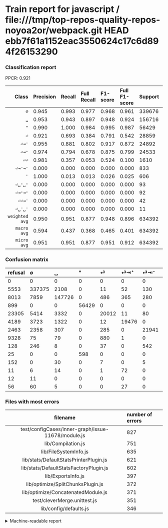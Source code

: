 # Train report for javascript / file:///tmp/top-repos-quality-repos-noyoa2or/webpack.git HEAD ebb7f61a1152eac3550624c17c6d894f26153290

### Classification report

PPCR: 0.921

| Class | Precision | Recall | Full Recall | F1-score | Full F1-score | Support | Full Support | PPCR |
|------:|:----------|:-------|:------------|:---------|:---------|:--------|:-------------|:-----|
| `∅` | 0.945| 0.993| 0.977| 0.968| 0.961| 339676| 345229| 0.984 |
| `␣` | 0.953| 0.943| 0.897| 0.948| 0.924| 156716| 164729| 0.951 |
| `"` | 0.990| 1.000| 0.984| 0.995| 0.987| 56429| 57328| 0.984 |
| `⏎` | 0.921| 0.693| 0.384| 0.791| 0.542| 28859| 52164| 0.553 |
| `⏎⇥⁻` | 0.955| 0.881| 0.802| 0.917| 0.872| 24892| 27355| 0.910 |
| `⏎⇥⁺` | 0.974| 0.794| 0.678| 0.875| 0.799| 24533| 28722| 0.854 |
| `⏎⏎` | 0.981| 0.357| 0.053| 0.524| 0.100| 1610| 10938| 0.147 |
| `⏎⇥⁻⇥⁻` | 0.000| 0.000| 0.000| 0.000| 0.000| 833| 961| 0.867 |
| `'` | 1.000| 0.013| 0.013| 0.026| 0.025| 606| 631| 0.960 |
| `⏎␣⁺␣⁺` | 0.000| 0.000| 0.000| 0.000| 0.000| 93| 104| 0.894 |
| `⏎⇥⁺⇥⁺` | 0.000| 0.000| 0.000| 0.000| 0.000| 92| 148| 0.622 |
| `⏎⏎⇥⁻` | 0.000| 0.000| 0.000| 0.000| 0.000| 42| 194| 0.216 |
| `⏎␣⁻␣⁻` | 0.000| 0.000| 0.000| 0.000| 0.000| 11| 23| 0.478 |
| `weighted avg` | 0.950| 0.951| 0.877| 0.948| 0.896| 634392| 688526| 0.921 |
| `macro avg` | 0.594| 0.437| 0.368| 0.465| 0.401| 634392| 688526| 0.921 |
| `micro avg` | 0.951| 0.951| 0.877| 0.951| 0.912| 634392| 688526| 0.921 |

### Confusion matrix

|refusal|  ∅| ␣| "| ⏎| ⏎⇥⁺| ⏎⇥⁻| ⏎⏎| ⏎⇥⁻⇥⁻| '| ⏎⏎⇥⁻| ⏎␣⁺␣⁺| ⏎␣⁻␣⁻| ⏎⇥⁺⇥⁺| 
|:---|:---|:---|:---|:---|:---|:---|:---|:---|:---|:---|:---|:---|:---|
|0 |0 |0 |0 |0 |0 |0 |0 |0 |0 |0 |0 |0 |0 |
|5553 |337375 |2108 |0 |11 |52 |130 |0 |0 |0 |0 |0 |0 |0 |
|8013 |7859 |147726 |0 |486 |365 |280 |0 |0 |0 |0 |0 |0 |0 |
|899 |0 |0 |56429 |0 |0 |0 |0 |0 |0 |0 |0 |0 |0 |
|23305 |5414 |3332 |0 |20012 |11 |80 |10 |0 |0 |0 |0 |0 |0 |
|4189 |3723 |1322 |0 |12 |19476 |0 |0 |0 |0 |0 |0 |0 |0 |
|2463 |2358 |307 |0 |285 |0 |21941 |1 |0 |0 |0 |0 |0 |0 |
|9328 |75 |79 |0 |880 |1 |0 |575 |0 |0 |0 |0 |0 |0 |
|128 |246 |8 |0 |37 |0 |542 |0 |0 |0 |0 |0 |0 |0 |
|25 |0 |0 |598 |0 |0 |0 |0 |0 |8 |0 |0 |0 |0 |
|152 |0 |30 |0 |7 |0 |5 |0 |0 |0 |0 |0 |0 |0 |
|11 |6 |14 |0 |1 |72 |0 |0 |0 |0 |0 |0 |0 |0 |
|12 |11 |0 |0 |0 |0 |0 |0 |0 |0 |0 |0 |0 |0 |
|56 |60 |5 |0 |0 |27 |0 |0 |0 |0 |0 |0 |0 |0 |

### Files with most errors

| filename | number of errors|
|:----:|:-----|
| test/configCases/inner-graph/issue-11678/module.js | 827 |
| lib/Compilation.js | 751 |
| lib/FileSystemInfo.js | 635 |
| lib/stats/DefaultStatsPrinterPlugin.js | 621 |
| lib/stats/DefaultStatsFactoryPlugin.js | 602 |
| lib/ExportsInfo.js | 397 |
| lib/optimize/SplitChunksPlugin.js | 372 |
| lib/optimize/ConcatenatedModule.js | 371 |
| test/cleverMerge.unittest.js | 351 |
| lib/config/defaults.js | 346 |

<details>
    <summary>Machine-readable report</summary>
```json
{
  "cl_report": {"\"": {"f1-score": 0.9947292342405867, "precision": 0.9895137391060375, "recall": 1.0, "support": 56429}, "\u0027": {"f1-score": 0.026058631921824105, "precision": 1.0, "recall": 0.013201320132013201, "support": 606}, "macro avg": {"f1-score": 0.46486821448999965, "precision": 0.5937154883925782, "recall": 0.4365356167558784, "support": 634392}, "micro avg": {"f1-score": 0.951370761295855, "precision": 0.951370761295855, "recall": 0.951370761295855, "support": 634392}, "weighted avg": {"f1-score": 0.9483012154105225, "precision": 0.9498392918824766, "recall": 0.951370761295855, "support": 634392}, "\u2205": {"f1-score": 0.9683511695558142, "precision": 0.944691944322328, "recall": 0.9932258976200851, "support": 339676}, "\u23ce": {"f1-score": 0.7911444949594781, "precision": 0.920896415259307, "recall": 0.6934405211545792, "support": 28859}, "\u23ce\u21e5\u207a": {"f1-score": 0.8745986483148842, "precision": 0.9736052789442111, "recall": 0.7938694819223088, "support": 24533}, "\u23ce\u21e5\u207a\u21e5\u207a": {"f1-score": 0.0, "precision": 0.0, "recall": 0.0, "support": 92}, "\u23ce\u21e5\u207b": {"f1-score": 0.9166910382285356, "precision": 0.9548698755331186, "recall": 0.8814478547324441, "support": 24892}, "\u23ce\u21e5\u207b\u21e5\u207b": {"f1-score": 0.0, "precision": 0.0, "recall": 0.0, "support": 833}, "\u23ce\u23ce": {"f1-score": 0.52367941712204, "precision": 0.9812286689419796, "recall": 0.35714285714285715, "support": 1610}, "\u23ce\u23ce\u21e5\u207b": {"f1-score": 0.0, "precision": 0.0, "recall": 0.0, "support": 42}, "\u23ce\u2423\u207a\u2423\u207a": {"f1-score": 0.0, "precision": 0.0, "recall": 0.0, "support": 93}, "\u23ce\u2423\u207b\u2423\u207b": {"f1-score": 0.0, "precision": 0.0, "recall": 0.0, "support": 11}, "\u2423": {"f1-score": 0.9480341540268317, "precision": 0.9534954269965339, "recall": 0.9426350851221318, "support": 156716}},
  "cl_report_full": {"\"": {"f1-score": 0.9869091863058022, "precision": 0.9895137391060375, "recall": 0.9843183086798772, "support": 57328}, "\u0027": {"f1-score": 0.025039123630672927, "precision": 1.0, "recall": 0.012678288431061807, "support": 631}, "macro avg": {"f1-score": 0.40073697370606154, "precision": 0.5937154883925782, "recall": 0.3682618396843138, "support": 688526}, "micro avg": {"f1-score": 0.9124405291937974, "precision": 0.951370761295855, "recall": 0.8765711098782036, "support": 688526}, "weighted avg": {"f1-score": 0.8956264085653416, "precision": 0.9490068975306, "recall": 0.8765711098782036, "support": 688526}, "\u2205": {"f1-score": 0.9606951460512902, "precision": 0.944691944322328, "recall": 0.9772498834107216, "support": 345229}, "\u23ce": {"f1-score": 0.5416333987414574, "precision": 0.920896415259307, "recall": 0.38363622421593435, "support": 52164}, "\u23ce\u21e5\u207a": {"f1-score": 0.7994089397857406, "precision": 0.9736052789442111, "recall": 0.6780864842281178, "support": 28722}, "\u23ce\u21e5\u207a\u21e5\u207a": {"f1-score": 0.0, "precision": 0.0, "recall": 0.0, "support": 148}, "\u23ce\u21e5\u207b": {"f1-score": 0.8718335883019093, "precision": 0.9548698755331186, "recall": 0.802083714129044, "support": 27355}, "\u23ce\u21e5\u207b\u21e5\u207b": {"f1-score": 0.0, "precision": 0.0, "recall": 0.0, "support": 961}, "\u23ce\u23ce": {"f1-score": 0.09979173897952101, "precision": 0.9812286689419796, "recall": 0.052569025415980984, "support": 10938}, "\u23ce\u23ce\u21e5\u207b": {"f1-score": 0.0, "precision": 0.0, "recall": 0.0, "support": 194}, "\u23ce\u2423\u207a\u2423\u207a": {"f1-score": 0.0, "precision": 0.0, "recall": 0.0, "support": 104}, "\u23ce\u2423\u207b\u2423\u207b": {"f1-score": 0.0, "precision": 0.0, "recall": 0.0, "support": 23}, "\u2423": {"f1-score": 0.9242695363824063, "precision": 0.9534954269965339, "recall": 0.896781987385342, "support": 164729}},
  "ppcr": 0.9213769705138223
}
```
</details>
